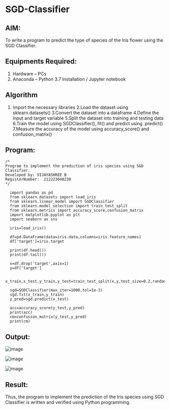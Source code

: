 # SGD-Classifier
## AIM:
To write a program to predict the type of species of the Iris flower using the SGD Classifier.

## Equipments Required:
1. Hardware – PCs
2. Anaconda – Python 3.7 Installation / Jupyter notebook

## Algorithm
1. Import the necessary libraries
2.Load the dataset using sklearn.datasets()
3.Convert the dataset into a dataframe
4.Define the input and target variable
5.Split the dataset into training and testing data
6.Train the model using SGDClassifier(),.fit() and predict using .predict()
7.Measure the accuracy of the model using accuracy_score() and confusion_matrix()


## Program:
```
/*
Program to implement the prediction of iris species using SGD Classifier.
Developed by: VIJAYASHREE B
RegisterNumber:  212223040238
*/
```
      import pandas as pd
      from sklearn.datasets import load_iris
      from sklearn.linear_model import SGDClassifier
      from sklearn.model_selection import train_test_split
      from sklearn.metrics import accuracy_score,confusion_matrix
      import matplotlib.pyplot as plt
      import seaborn as sns
      
      iris=load_iris()
      
      df=pd.DataFrame(data=iris.data,columns=iris.feature_names)
      df['target']=iris.target
      
      print(df.head())
      print(df.tail())
      
      x=df.drop('target',axis=1)
      y=df['target']
      
      x_train,x_test,y_train,y_test=train_test_split(x,y,test_size=0.2,random_state=42)
      
      sgd=SGDClassifier(max_iter=1000,tol=1e-3)
      sgd.fit(x_train,y_train)
      y_pred=sgd.predict(x_test)
      
      acc=accuracy_score(y_test,y_pred)
      print(acc)
      cm=confusion_matrix(y_test,y_pred)
      print(cm)

## Output:

![image](https://github.com/user-attachments/assets/20e2be96-8e6a-4a1b-bc4e-33cb2e002e20)

![image](https://github.com/user-attachments/assets/8a0496fa-38a7-4ffe-b4bf-72c3b3600518)

![image](https://github.com/user-attachments/assets/8e561c9c-7076-405c-beb4-6908d583366a)

## Result:
Thus, the program to implement the prediction of the Iris species using SGD Classifier is written and verified using Python programming.
